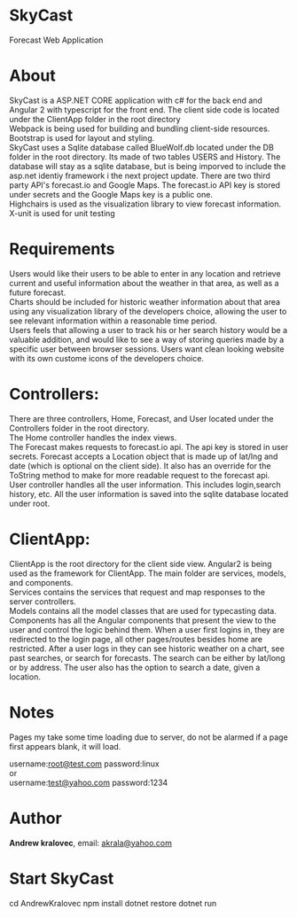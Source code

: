 # SkyCast
Forecast Web Application

# About
SkyCast is a ASP.NET CORE application with c# for the back end and Angular 2 with typescript for the front end. 
The client side code is located under the ClientApp folder in the root directory  
Webpack is being used for building and bundling client-side resources.  
Bootstrap is used for layout and styling.  
SkyCast uses a Sqlite database called BlueWolf.db located under the DB folder in the root directory. Its made of two tables USERS and History. The database will stay as a sqlite database, but is being imporved to include the asp.net identiy framework i the next project update. 
There are two third party API's forecast.io and Google Maps. The forecast.io API key is stored under secrets and the Google Maps key is a public one.  
Highchairs is used as the visualization library to view forecast information.  
X-unit is used for unit testing   

# Requirements
Users would like their users to be able to enter in any location and retrieve current and useful information about the weather in that area, as well as a future forecast.  
Charts should be included for historic weather information about that area using any visualization library of the developers choice, allowing the user to see relevant information within a reasonable time period.  
Users feels that allowing a user to track his or her search history would be a valuable addition, and would like to see a way of storing queries made by a specific user between browser sessions.
Users want clean looking website with its own custome icons of the developers choice. 

# Controllers:
There are three controllers, Home, Forecast, and User located under the Controllers folder in the root directory.  
The Home controller handles the index views.   
The Forecast makes requests to forecast.io api. The api key is stored in user secrets. Forecast accepts a Location object that is made up of lat/lng and date (which is optional on the client side). It also has an override for the ToString method to make for more readable request to the forecast api.   
User controller handles all the user information. This includes login,search history, etc. All the user information is saved into the sqlite database located under root.   

# ClientApp:
ClientApp is the root directory for the client side view. Angular2 is being used as the framework for ClientApp. The main folder are services, models, and components.   
Services contains the services that request and map responses to the server controllers.   
Models contains all the model classes that are used for typecasting data.   
Components has all the Angular components that present the view to the user and control the logic behind them. When a user first logins in, they are redirected to the login page, all other pages/routes besides home are restricted. After a user logs in they can see historic weather on a chart, see past searches, or search for forecasts. The search can be either by lat/long or by address. The user also has the option to search a date, given a location.    

#  Notes 
Pages my take some time loading due to server, do not be alarmed if a page first appears blank, it will load. 


username:root@test.com     password:linux  
or  
username:test@yahoo.com    password:1234  

#  Author 
**Andrew kralovec**, email: [akrala@yahoo.com](mailto:akrala@yahoo.com)

# Start SkyCast 
cd AndrewKralovec
npm install
dotnet restore
dotnet run 
